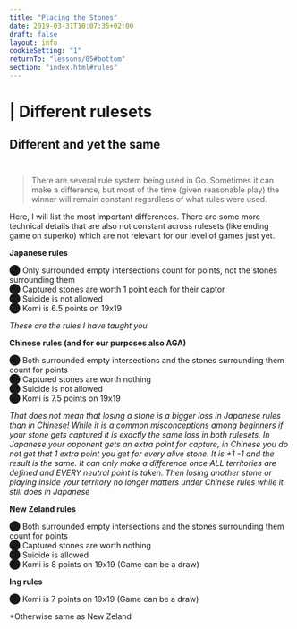 ```yaml
---
title: "Placing the Stones"
date: 2019-03-31T10:07:35+02:00
draft: false
layout: info
cookieSetting: "1"
returnTo: "lessons/05#bottom"
section: "index.html#rules"
---
```


# | Different rulesets
## Different and yet the same <br><br>

> There are several rule system being used in Go. Sometimes it can make a difference, but most of the time (given reasonable play) the winner will remain constant regardless of what rules were used.

Here, I will list the most important differences. There are some more technical details that are also not constant across rulesets (like ending game on superko) which are not relevant for our level of games just yet.

**Japanese rules**

⬤ Only surrounded empty intersections count for points, not the stones surrounding them<br> 
⬤ Captured stones are worth 1 point each for their captor<br>
⬤ Suicide is not allowed<br>
⬤ Komi is 6.5 points on 19x19<br>

*These are the rules I have taught you*

**Chinese rules (and for our purposes also AGA)**

⬤ Both surrounded empty intersections and the stones surrounding them count for points<br> 
⬤ Captured stones are worth nothing<br>
⬤ Suicide is not allowed<br>
⬤ Komi is 7.5 points on 19x19<br>

*That does not mean that losing a stone is a bigger loss in Japanese rules than in Chinese! While it is a common misconceptions among beginners if your stone gets captured it is exactly the same loss in both rulesets. In Japanese your opponent gets an extra point for capture, in Chinese you do not get that 1 extra point you get for every alive stone. It is +1 -1 and the result is the same. It can only make a difference once ALL territories are defined and EVERY neutral point is taken. Then losing another stone or playing inside your territory no longer matters under Chinese rules while it still does in Japanese*

**New Zeland rules**

⬤ Both surrounded empty intersections and the stones surrounding them count for points<br> 
⬤ Captured stones are worth nothing<br>
⬤ Suicide is allowed<br>
⬤ Komi is 8 points on 19x19 (Game can be a draw)<br>

**Ing rules**

⬤ Komi is 7 points on 19x19 (Game can be a draw)<br>

*Otherwise same as New Zeland